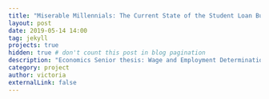 ```yaml
---
title: "Miserable Millennials: The Current State of the Student Loan Bubble Using 2016 Data"
layout: post
date: 2019-05-14 14:00
tag: jekyll
projects: true
hidden: true # don't count this post in blog pagination
description: "Economics Senior thesis: Wage and Employment Determination in the U.S. Labor Market"
category: project
author: victoria
externalLink: false
---
```


<object data="{{ site.url }}/assets/Victoria_Thesis_Student_Loan_Bubble.pdf" width="600" height="1000" type='application/pdf'/></object>
